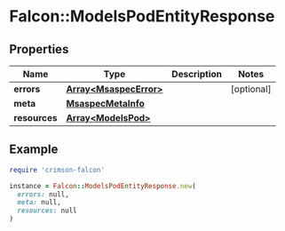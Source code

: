 # Falcon::ModelsPodEntityResponse

## Properties

| Name | Type | Description | Notes |
| ---- | ---- | ----------- | ----- |
| **errors** | [**Array&lt;MsaspecError&gt;**](MsaspecError.md) |  | [optional] |
| **meta** | [**MsaspecMetaInfo**](MsaspecMetaInfo.md) |  |  |
| **resources** | [**Array&lt;ModelsPod&gt;**](ModelsPod.md) |  |  |

## Example

```ruby
require 'crimson-falcon'

instance = Falcon::ModelsPodEntityResponse.new(
  errors: null,
  meta: null,
  resources: null
)
```

